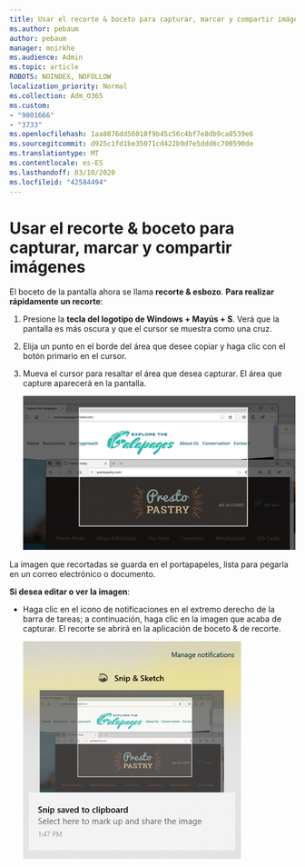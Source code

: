 ```yaml
---
title: Usar el recorte & boceto para capturar, marcar y compartir imágenes
ms.author: pebaum
author: pebaum
manager: mnirkhe
ms.audience: Admin
ms.topic: article
ROBOTS: NOINDEX, NOFOLLOW
localization_priority: Normal
ms.collection: Adm_O365
ms.custom:
- "9001666"
- "3733"
ms.openlocfilehash: 1aa8876dd56010f9b45c56c4bf7e8db9ca8539e6
ms.sourcegitcommit: d925c1fd1be35071cd422b9d7e5ddd6c700590de
ms.translationtype: MT
ms.contentlocale: es-ES
ms.lasthandoff: 03/10/2020
ms.locfileid: "42584494"
---
```

# <a name="use-snip--sketch-to-capture-mark-up-and-share-images"></a>Usar el recorte & boceto para capturar, marcar y compartir imágenes

El boceto de la pantalla ahora se llama **recorte & esbozo**. **Para realizar rápidamente un recorte**:

1. Presione la **tecla del logotipo de Windows + Mayús + S**. Verá que la pantalla es más oscura y que el cursor se muestra como una cruz. 

2. Elija un punto en el borde del área que desee copiar y haga clic con el botón primario en el cursor. 

3. Mueva el cursor para resaltar el área que desea capturar. El área que capture aparecerá en la pantalla.

   ![imagen de la selección resaltada](media/snipone.png)

La imagen que recortadas se guarda en el portapapeles, lista para pegarla en un correo electrónico o documento. 

**Si desea editar o ver la imagen**: 

- Haga clic en el icono de notificaciones en el extremo derecho de la barra de tareas; a continuación, haga clic en la imagen que acaba de capturar. El recorte se abrirá en la aplicación de boceto & de recorte.

   ![imagen de imagen que se muestra en recortes de aplicación](media/sniptwo.png)
